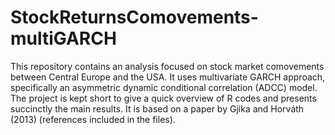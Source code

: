 # StockReturnsComovements-multiGARCH

This repository contains an analysis focused on stock market comovements between Central Europe and the USA. It uses multivariate GARCH approach, specifically an asymmetric dynamic conditional correlation (ADCC) model. The project is kept short to give a quick overview of R codes and presents succinctly the main results. It is based on a paper by Gjika and Horváth (2013) (references included in the files).

